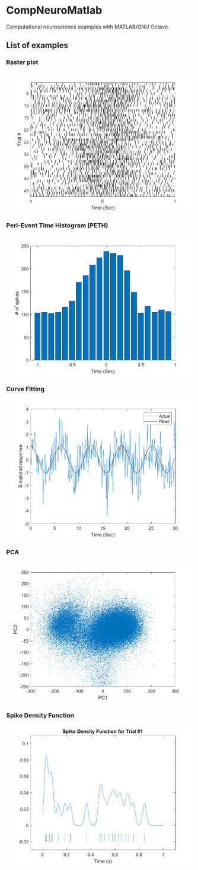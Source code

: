# CompNeuroMatlab
Computational neuroscience examples with MATLAB/GNU Octave.

## List of examples

### Raster plot

![](figs/A1_raster_plot.png)

### Peri-Event Time Histogram (PETH)

![](figs/A2_peth.png)

### Curve Fitting

![](figs/A3_curve_fitting.png)

### PCA

![](figs/A4_PCA.png)

### Spike Density Function

![](figs/A5_spike_density_func.png)
